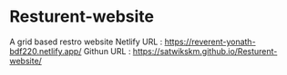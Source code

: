 # Resturent-website
A grid based restro website
Netlify URL : https://reverent-yonath-bdf220.netlify.app/
Githun URL : https://satwikskm.github.io/Resturent-website/
